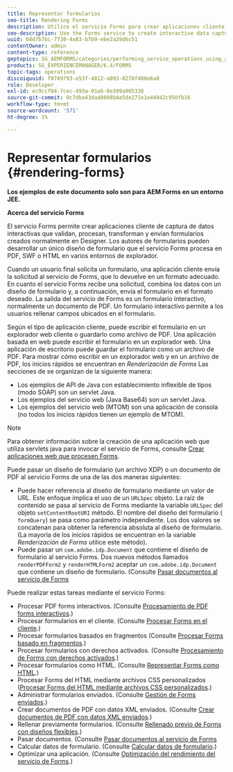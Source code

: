 ```yaml
---
title: Representar formularios
seo-title: Rendering Forms
description: Utilice el servicio Forms para crear aplicaciones cliente de captura de datos interactivas que validen, procesan, transforman y envían formularios normalmente creados en Designer. Los autores de formularios pueden desarrollar un único diseño de formulario que el servicio Forms procesa en PDF, SWF o HTML en varios entornos de explorador.
seo-description: Use the Forms service to create interactive data capture client applications that validate, process, transform, and deliver forms typically created in Designer. Form authors can develop a single form design that the Forms service renders in PDF, SWF, or HTML in various browser environments.
uuid: 68d7b7bc-7730-4a83-b7b9-ebe2a29d6c51
contentOwner: admin
content-type: reference
geptopics: SG_AEMFORMS/categories/performing_service_operations_using_apis
products: SG_EXPERIENCEMANAGER/6.4/FORMS
topic-tags: operations
discoiquuid: f8749793-e53f-4812-a093-8278f480e6a8
role: Developer
exl-id: ec9ccf04-7cec-493a-91ab-0e399a905338
source-git-commit: 0c7dba43dad8608b4a5de271e1e44942c950fb16
workflow-type: tm+mt
source-wordcount: '571'
ht-degree: 1%

---
```


# Representar formularios {#rendering-forms}

**Los ejemplos de este documento solo son para AEM Forms en un entorno JEE.**

**Acerca del servicio Forms**

El servicio Forms permite crear aplicaciones cliente de captura de datos interactivas que validan, procesan, transforman y envían formularios creados normalmente en Designer. Los autores de formularios pueden desarrollar un único diseño de formulario que el servicio Forms procesa en PDF, SWF o HTML en varios entornos de explorador.

Cuando un usuario final solicita un formulario, una aplicación cliente envía la solicitud al servicio de Forms, que lo devuelve en un formato adecuado. En cuanto el servicio Forms recibe una solicitud, combina los datos con un diseño de formulario y, a continuación, envía el formulario en el formato deseado. La salida del servicio de Forms es un formulario interactivo, normalmente un documento de PDF. Un formulario interactivo permite a los usuarios rellenar campos ubicados en el formulario.

Según el tipo de aplicación cliente, puede escribir el formulario en un explorador web cliente o guardarlo como archivo de PDF. Una aplicación basada en web puede escribir el formulario en un explorador web. Una aplicación de escritorio puede guardar el formulario como un archivo de PDF. Para mostrar cómo escribir en un explorador web y en un archivo de PDF, los inicios rápidos se encuentran en *Renderización de Forms* Las secciones de se organizan de la siguiente manera:

* Los ejemplos de API de Java con establecimiento inflexible de tipos (modo SOAP) son un servlet Java.
* Los ejemplos del servicio web (Java Base64) son un servlet Java.
* Los ejemplos del servicio web (MTOM) son una aplicación de consola (no todos los inicios rápidos tienen un ejemplo de MTOM).

>[!NOTE]
>
>Para obtener información sobre la creación de una aplicación web que utiliza servlets java para invocar el servicio de Forms, consulte [Crear aplicaciones web que procesen Forms](/help/forms/developing/creating-web-applications-renders-forms.md).

Puede pasar un diseño de formulario (un archivo XDP) o un documento de PDF al servicio Forms de una de las dos maneras siguientes:

* Puede hacer referencia al diseño de formulario mediante un valor de URL. Este enfoque implica el uso de un `URLSpec` objeto. La raíz de contenido se pasa al servicio de Forms mediante la variable `URLSpec` del objeto `setContentRootURI` método. El nombre del diseño del formulario ( `formQuery`) se pasa como parámetro independiente. Los dos valores se concatenan para obtener la referencia absoluta al diseño de formulario. (La mayoría de los inicios rápidos se encuentran en la variable *Renderización de Forms* utilice este método).
* Puede pasar un `com.adobe.idp.Document` que contiene el diseño de formulario al servicio Forms. Dos nuevos métodos llamados `renderPDFForm2` y `renderHTMLForm2` aceptar un `com.adobe.idp.Document` que contiene un diseño de formulario. (Consulte [Pasar documentos al servicio de Forms](/help/forms/developing/passing-documents-forms-service.md)

Puede realizar estas tareas mediante el servicio Forms:

* Procesar PDF forms interactivos. (Consulte [Procesamiento de PDF forms interactivos](/help/forms/developing/rendering-interactive-pdf-forms.md).)
* Procesar formularios en el cliente. (Consulte [Procesar Forms en el cliente](/help/forms/developing/rendering-forms-client.md).)
* Procesar formularios basados en fragmentos (Consulte [Procesar Forms basado en fragmentos](/help/forms/developing/rendering-forms-based-fragments.md).)
* Procesar formularios con derechos activados. (Consulte [Procesamiento de Forms con derechos activados](/help/forms/developing/rendering-rights-enabled-forms.md).)
* Procesar formularios como HTML. (Consulte [Representar Forms como HTML](/help/forms/developing/rendering-forms-html.md).)
* Procesar Forms del HTML mediante archivos CSS personalizados ([Procesar Forms del HTML mediante archivos CSS personalizados](/help/forms/developing/rendering-html-forms-using-custom.md).)
* Administrar formularios enviados. (Consulte [Gestión de Forms enviados](/help/forms/developing/handling-submitted-forms.md).)
* Crear documentos de PDF con datos XML enviados. (Consulte [Crear documentos de PDF con datos XML enviados](/help/forms/developing/creating-pdf-documents-submitted-xml.md).)
* Rellenar previamente formularios. (Consulte [Rellenado previo de Forms con diseños flexibles](/help/forms/developing/prepopulating-forms-flowable-layouts.md).)
* Pasar documentos. (Consulte [Pasar documentos al servicio de Forms](/help/forms/developing/passing-documents-forms-service.md)
* Calcular datos de formulario. (Consulte [Calcular datos de formulario](/help/forms/developing/calculating-form-data.md).)
* Optimizar una aplicación. (Consulte [Optimización del rendimiento del servicio de Forms](/help/forms/developing/optimizing-performance-forms-service.md).)
